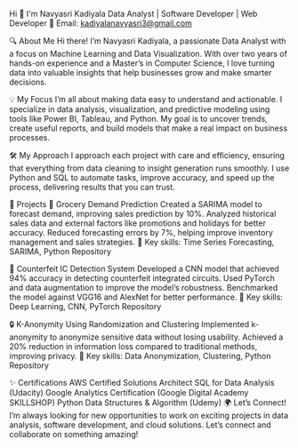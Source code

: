 Hi 👋 I'm Navyasri Kadiyala
Data Analyst | Software Developer | Web Developer
📧 Email: kadiyalanavyasri3@gmail.com

🔍 About Me
Hi there! I’m Navyasri Kadiyala, a passionate Data Analyst with a focus on Machine Learning and Data Visualization. With over two years of hands-on experience and a Master’s in Computer Science, I love turning data into valuable insights that help businesses grow and make smarter decisions.

💡 My Focus
I’m all about making data easy to understand and actionable. I specialize in data analysis, visualization, and predictive modeling using tools like Power BI, Tableau, and Python. My goal is to uncover trends, create useful reports, and build models that make a real impact on business processes.

🛠️ My Approach
I approach each project with care and efficiency, ensuring that everything from data cleaning to insight generation runs smoothly. I use Python and SQL to automate tasks, improve accuracy, and speed up the process, delivering results that you can trust.

📂 Projects
🛒 Grocery Demand Prediction
Created a SARIMA model to forecast demand, improving sales prediction by 10%.
Analyzed historical sales data and external factors like promotions and holidays for better accuracy.
Reduced forecasting errors by 7%, helping improve inventory management and sales strategies.
🔑 Key skills: Time Series Forecasting, SARIMA, Python
Repository

🧠 Counterfeit IC Detection System
Developed a CNN model that achieved 94% accuracy in detecting counterfeit integrated circuits.
Used PyTorch and data augmentation to improve the model’s robustness.
Benchmarked the model against VGG16 and AlexNet for better performance.
🔑 Key skills: Deep Learning, CNN, PyTorch
Repository

🔒 K-Anonymity Using Randomization and Clustering
Implemented k-anonymity to anonymize sensitive data without losing usability.
Achieved a 20% reduction in information loss compared to traditional methods, improving privacy.
🔑 Key skills: Data Anonymization, Clustering, Python
Repository

✨ Certifications
AWS Certified Solutions Architect
SQL for Data Analysis (Udacity)
Google Analytics Certification (Google Digital Academy SKILLSHOP)
Python Data Structures & Algorithm (Udemy)
🌍 Let’s Connect!
I’m always looking for new opportunities to work on exciting projects in data analysis, software development, and cloud solutions. Let’s connect and collaborate on something amazing!
